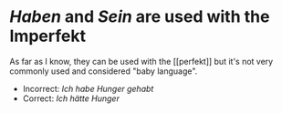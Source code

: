 # *Haben* and *Sein* are used with the Imperfekt
As far as I know, they can be used with the [[perfekt]] but it's not very commonly used and considered "baby language".

* Incorrect: *Ich habe Hunger gehabt*
* Correct: *Ich hätte Hunger*
